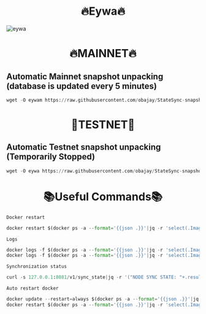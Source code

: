 <h1 align="center"> 🔥Eywa🔥</h1>

![eywa](https://user-images.githubusercontent.com/44331529/233964599-6d89835c-b2f4-4b4c-9814-c2fbc2b30db3.png)

<h1 align="center"> 🔥MAINNET🔥</h1>

## Automatic Mainnet snapshot unpacking  (database is updated every 5 minutes)
```python
wget -O eywam https://raw.githubusercontent.com/obajay/StateSync-snapshots/main/Projects/Eywa/eywam && chmod +x eywam && ./eywam
```

<h1 align="center"> 🔴TESTNET🔴</h1>


## Automatic Testnet snapshot unpacking (Temporarily Stopped)
```python
wget -O eywa https://raw.githubusercontent.com/obajay/StateSync-snapshots/main/Projects/Eywa/eywa && chmod +x eywa && ./eywa
```
<h1 align="center"> 📚Useful Commands📚</h1>

`Docker restart`
```python
docker restart $(docker ps -a --format='{{json .}}'|jq -r 'select(.Image|match("eywa-p2p-bridge")).Names')
```

`Logs`
```python
docker logs -f $(docker ps -a --format='{{json .}}'|jq -r 'select(.Image|match("eywa-p2p-bridge")).Names')
docker logs -f $(docker ps -a --format='{{json .}}'|jq -r 'select(.Image|match("eywa-p2p-bridge")).Names') --follow --tail=500
```
`Synchronization status`
```python
curl -s 127.0.0.1:8081/v1/sync_state|jq -r '("NODE SYNC STATE: "+.result.state),((["CHAIN","SYNCED","DIFFS","sysDIFFS"] | (., map(length*"-"))),(.result.details|keys[] as $k |["\($k)", "\(.[$k].synced)", "\(.[$k].diffs.processedHeight)", "\(.[$k].diffs.sysProcessedHeight)"])|@tsv)'
```
`Auto restart docker`
```python
docker update --restart=always $(docker ps -a --format='{{json .}}'|jq -r 'select(.Image|match("eywa-p2p-bridge")).Names')
docker restart $(docker ps -a --format='{{json .}}'|jq -r 'select(.Image|match("eywa-p2p-bridge")).Names')
```

